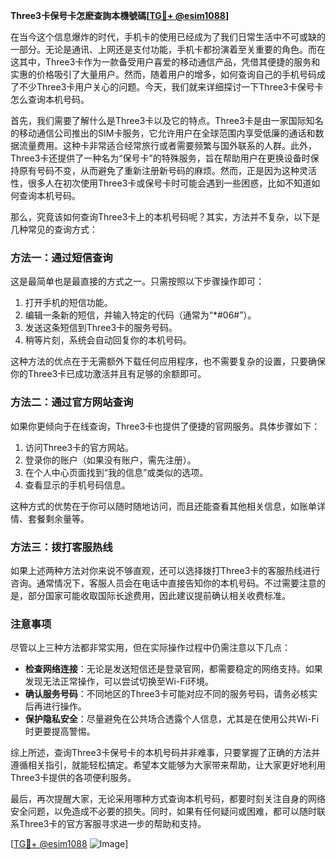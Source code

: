 **Three3卡保号卡怎麽查詢本機號碼[[TG💪+ @esim1088](https://t.me/s/esim1088)]**

在当今这个信息爆炸的时代，手机卡的使用已经成为了我们日常生活中不可或缺的一部分。无论是通讯、上网还是支付功能，手机卡都扮演着至关重要的角色。而在这其中，Three3卡作为一款备受用户喜爱的移动通信产品，凭借其便捷的服务和实惠的价格吸引了大量用户。然而，随着用户的增多，如何查询自己的手机号码成了不少Three3卡用户关心的问题。今天，我们就来详细探讨一下Three3卡保号卡怎么查询本机号码。

首先，我们需要了解什么是Three3卡以及它的特点。Three3卡是由一家国际知名的移动通信公司推出的SIM卡服务，它允许用户在全球范围内享受低廉的通话和数据流量费用。这种卡非常适合经常旅行或者需要频繁与国外联系的人群。此外，Three3卡还提供了一种名为“保号卡”的特殊服务，旨在帮助用户在更换设备时保持原有号码不变，从而避免了重新注册新号码的麻烦。然而，正是因为这种灵活性，很多人在初次使用Three3卡或保号卡时可能会遇到一些困惑，比如不知道如何查询本机号码。

那么，究竟该如何查询Three3卡上的本机号码呢？其实，方法并不复杂，以下是几种常见的查询方式：

### 方法一：通过短信查询

这是最简单也是最直接的方式之一。只需按照以下步骤操作即可：

1. 打开手机的短信功能。
2. 编辑一条新的短信，并输入特定的代码（通常为“*#06#”）。
3. 发送这条短信到Three3卡的服务号码。
4. 稍等片刻，系统会自动回复你的本机号码。

这种方法的优点在于无需额外下载任何应用程序，也不需要复杂的设置，只要确保你的Three3卡已成功激活并且有足够的余额即可。

### 方法二：通过官方网站查询

如果你更倾向于在线查询，Three3卡也提供了便捷的官网服务。具体步骤如下：

1. 访问Three3卡的官方网站。
2. 登录你的账户（如果没有账户，需先注册）。
3. 在个人中心页面找到“我的信息”或类似的选项。
4. 查看显示的手机号码信息。

这种方式的优势在于你可以随时随地访问，而且还能查看其他相关信息，如账单详情、套餐剩余量等。

### 方法三：拨打客服热线

如果上述两种方法对你来说不够直观，还可以选择拨打Three3卡的客服热线进行咨询。通常情况下，客服人员会在电话中直接告知你的本机号码。不过需要注意的是，部分国家可能收取国际长途费用，因此建议提前确认相关收费标准。

### 注意事项

尽管以上三种方法都非常实用，但在实际操作过程中仍需注意以下几点：

- **检查网络连接**：无论是发送短信还是登录官网，都需要稳定的网络支持。如果发现无法正常操作，可以尝试切换至Wi-Fi环境。
- **确认服务号码**：不同地区的Three3卡可能对应不同的服务号码，请务必核实后再进行操作。
- **保护隐私安全**：尽量避免在公共场合透露个人信息，尤其是在使用公共Wi-Fi时更要提高警惕。

综上所述，查询Three3卡保号卡的本机号码并非难事，只要掌握了正确的方法并遵循相关指引，就能轻松搞定。希望本文能够为大家带来帮助，让大家更好地利用Three3卡提供的各项便利服务。

最后，再次提醒大家，无论采用哪种方式查询本机号码，都要时刻关注自身的网络安全问题，以免造成不必要的损失。同时，如果有任何疑问或困难，都可以随时联系Three3卡的官方客服寻求进一步的帮助和支持。

[[TG💪+ @esim1088](https://t.me/s/esim1088) ![Image](https://i.postimg.cc/4NQfJmqS/Snipaste-2025-05-13-00-14-12.png)]